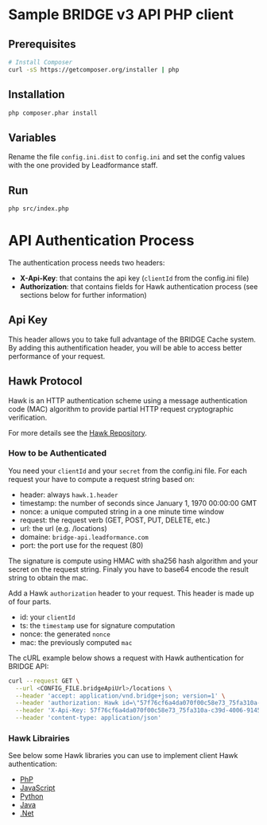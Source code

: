 # Sample BRIDGE v3 API PHP client

## Prerequisites

```bash
# Install Composer
curl -sS https://getcomposer.org/installer | php
```

## Installation

```bash
php composer.phar install
```

## Variables
Rename the file `config.ini.dist` to `config.ini` and set the config values with the one provided by Leadformance staff.

## Run

```bash
php src/index.php
```

# API Authentication Process
The authentication process needs two headers:
  - **X-Api-Key**: that contains the api key (`clientId` from the config.ini file)
  - **Authorization**: that contains fields for Hawk authentication process (see sections below for further information)

## Api Key
This header allows you to take full advantage of the BRIDGE Cache system. By adding this authentification header, you will be able to access better performance of your request.

## Hawk Protocol
Hawk is an HTTP authentication scheme using a message authentication code (MAC) algorithm to provide partial HTTP request cryptographic verification.

For more details see the [Hawk Repository](https://github.com/hueniverse/hawk).

### How to be Authenticated

You need your `clientId` and your `secret` from the config.ini file. For each request your have to compute a request string based on:
 - header: always `hawk.1.header`
 - timestamp: the number of seconds since January 1, 1970 00:00:00 GMT
 - nonce: a unique computed string in a one minute time window
 - request: the request verb (GET, POST, PUT, DELETE, etc.)
 - url: the url (e.g. /locations) 
 - domaine: `bridge-api.leadformance.com`
 - port: the port use for the request (80)

The signature is compute using HMAC with sha256 hash algorithm and your secret on the request string. Finaly you have to base64 encode the result string to obtain the mac.

Add a Hawk `authorization` header to your request. This header is made up of four parts.
 - id: your `clientId`
 - ts: the `timestamp` use for signature computation
 - nonce: the generated `nonce`
 - mac: the previously computed `mac`

The cURL example below shows a request with Hawk authentication for BRIDGE API:

```bash
curl --request GET \
  --url <CONFIG_FILE.bridgeApiUrl>/locations \
  --header 'accept: application/vnd.bridge+json; version=1' \
  --header 'authorization: Hawk id=\"57f76cf6a4da070f00c58e73_75fa310a-c39d-4006-9145-fe3051c6ff9f\", ts=\"1499337758\", nonce=\"FmtCHR\", mac=\"s8djm5wpt1PocBqnaD1vQ//h84gpHxuvCaNvbdp6WBU=\"' \
  --header 'X-Api-Key: 57f76cf6a4da070f00c58e73_75fa310a-c39d-4006-9145-fe3051c6ff9f' \
  --header 'content-type: application/json'
```

### Hawk Librairies

See below some Hawk libraries you can use to implement client Hawk authentication:

 - [PhP](https://github.com/alexbilbie/PHP-Hawk)
 - [JavaScript](https://github.com/hueniverse/hawk#usage-example)
 - [Python](https://pypi.python.org/pypi/requests-hawk/1.0.0)
 - [Java](https://github.com/wealdtech/hawk)
 - [.Net](https://github.com/pcibraro/hawknet)

